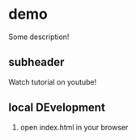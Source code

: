 # demo


Some description!

## subheader

 Watch tutorial on youtube!

 ## local DEvelopment 
 1. open index.html in your browser

